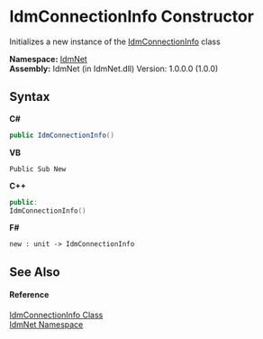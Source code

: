 # IdmConnectionInfo Constructor 
 

Initializes a new instance of the <a href="T_IdmNet_IdmConnectionInfo">IdmConnectionInfo</a> class

**Namespace:**&nbsp;<a href="N_IdmNet">IdmNet</a><br />**Assembly:**&nbsp;IdmNet (in IdmNet.dll) Version: 1.0.0.0 (1.0.0)

## Syntax

**C#**<br />
``` C#
public IdmConnectionInfo()
```

**VB**<br />
``` VB
Public Sub New
```

**C++**<br />
``` C++
public:
IdmConnectionInfo()
```

**F#**<br />
``` F#
new : unit -> IdmConnectionInfo
```


## See Also


#### Reference
<a href="T_IdmNet_IdmConnectionInfo">IdmConnectionInfo Class</a><br /><a href="N_IdmNet">IdmNet Namespace</a><br />